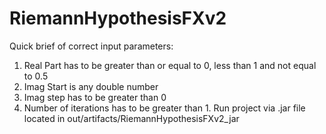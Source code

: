 # RiemannHypothesisFXv2
Quick brief of correct input parameters:
1. Real Part has to be greater than or equal to 0, less than 1 and not equal to 0.5
2. Imag Start is any double number
3. Imag step has to be greater than 0
4. Number of iterations has to be greater than 1.
Run project via .jar file located in out/artifacts/RiemannHypothesisFXv2_jar